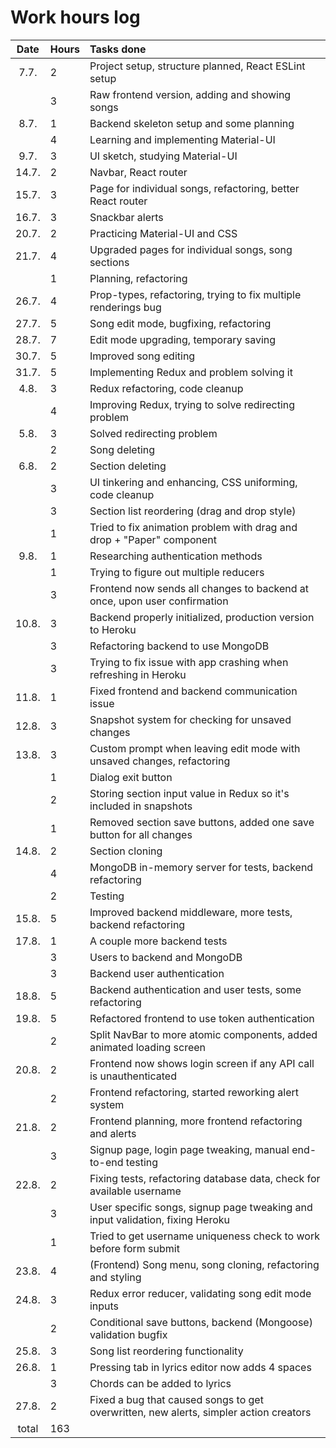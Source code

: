 # Work hours log

| Date | Hours | Tasks done |
|:-----:|:-----|:-----|
| 7.7.  | 2    | Project setup, structure planned, React ESLint setup |
|       | 3    | Raw frontend version, adding and showing songs |
| 8.7.  | 1    | Backend skeleton setup and some planning |
|       | 4    | Learning and implementing Material-UI |
| 9.7.  | 3    | UI sketch, studying Material-UI |
| 14.7. | 2    | Navbar, React router |
| 15.7. | 3    | Page for individual songs, refactoring, better React router |
| 16.7. | 3    | Snackbar alerts |
| 20.7. | 2    | Practicing Material-UI and CSS |
| 21.7. | 4    | Upgraded pages for individual songs, song sections |
|       | 1    | Planning, refactoring |
| 26.7. | 4    | Prop-types, refactoring, trying to fix multiple renderings bug |
| 27.7. | 5    | Song edit mode, bugfixing, refactoring |
| 28.7. | 7    | Edit mode upgrading, temporary saving |
| 30.7. | 5    | Improved song editing |
| 31.7. | 5    | Implementing Redux and problem solving it |
| 4.8.  | 3    | Redux refactoring, code cleanup |
|       | 4    | Improving Redux, trying to solve redirecting problem |
| 5.8.  | 3    | Solved redirecting problem |
|       | 2    | Song deleting |
| 6.8.  | 2    | Section deleting |
|       | 3    | UI tinkering and enhancing, CSS uniforming, code cleanup |
|       | 3    | Section list reordering (drag and drop style) |
|       | 1    | Tried to fix animation problem with drag and drop + "Paper" component |
| 9.8.  | 1    | Researching authentication methods |
|       | 1    | Trying to figure out multiple reducers |
|       | 3    | Frontend now sends all changes to backend at once, upon user confirmation |
| 10.8. | 3    | Backend properly initialized, production version to Heroku |
|       | 3    | Refactoring backend to use MongoDB |
|       | 3    | Trying to fix issue with app crashing when refreshing in Heroku |
| 11.8. | 1    | Fixed frontend and backend communication issue |
| 12.8. | 3    | Snapshot system for checking for unsaved changes |
| 13.8. | 3    | Custom prompt when leaving edit mode with unsaved changes, refactoring |
|       | 1    | Dialog exit button |
|       | 2    | Storing section input value in Redux so it's included in snapshots |
|       | 1    | Removed section save buttons, added one save button for all changes |
| 14.8. | 2    | Section cloning |
|       | 4    | MongoDB in-memory server for tests, backend refactoring |
|       | 2    | Testing |
| 15.8. | 5    | Improved backend middleware, more tests, backend refactoring |
| 17.8. | 1    | A couple more backend tests |
|       | 3    | Users to backend and MongoDB |
|       | 3    | Backend user authentication |
| 18.8. | 5    | Backend authentication and user tests, some refactoring |
| 19.8. | 5    | Refactored frontend to use token authentication |
|       | 2    | Split NavBar to more atomic components, added animated loading screen |
| 20.8. | 2    | Frontend now shows login screen if any API call is unauthenticated |
|       | 2    | Frontend refactoring, started reworking alert system |
| 21.8. | 2    | Frontend planning, more frontend refactoring and alerts |
|       | 3    | Signup page, login page tweaking, manual end-to-end testing |
| 22.8. | 2    | Fixing tests, refactoring database data, check for available username |
|       | 3    | User specific songs, signup page tweaking and input validation, fixing Heroku |
|       | 1    | Tried to get username uniqueness check to work before form submit |
| 23.8. | 4    | (Frontend) Song menu, song cloning, refactoring and styling |
| 24.8. | 3    | Redux error reducer, validating song edit mode inputs |
|       | 2    | Conditional save buttons, backend (Mongoose) validation bugfix |
| 25.8. | 3    | Song list reordering functionality |
| 26.8. | 1    | Pressing tab in lyrics editor now adds 4 spaces |
|       | 3    | Chords can be added to lyrics |
| 27.8. | 2    | Fixed a bug that caused songs to get overwritten, new alerts, simpler action creators |
| total | 163  | |